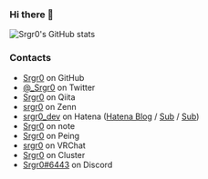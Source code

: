 ### Hi there 👋

![Srgr0's GitHub stats](https://github-readme-stats.vercel.app/api?username=Srgr0&count_private=true&show_icons=true)

### Contacts
- [Srgr0](https://github.com/Srgr0) on GitHub
- [@_Srgr0](https://twitter.com/_Srgr0) on Twitter
- [Srgr0](https://qiita.com/Srgr0) on Qiita
- [srgr0](https://zenn.dev/srgr0) on Zenn
- [srgr0_dev](https://profile.hatena.ne.jp/srgr0_dev/) on Hatena ([Hatena Blog](https://srgr0.hatenablog.jp/) / [Sub](https://srgr0-dev.hatenablog.com) / [Sub](https://srgr0.hateblo.jp))
- [Srgr0](https://note.com/srgr0/) on note
- [Srgr0](https://peing.net/ja/7x8leafafk9bf7m) on Peing
- [srgr0](https://vrchat.com/home/user/usr_203352c3-2610-4232-9a62-f262c6a03574) on VRChat
- [Srgr0](https://cluster.mu/u/Srgr0) on Cluster
- [Srgr0#6443](https://discordapp.com/users/958373877518585856) on Discord
